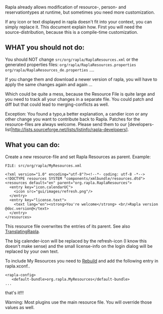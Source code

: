 Rapla already allows modification of resource-, person- and reservationtypes
at runtime, but sometimes you need more customization.

If any icon or text displayed in rapla doesn't fit into your context, you can simply replace it.
This document explain how.
First you will need the source-distribution, because this is a compile-time customization.

## WHAT you should not do: ##

You should NOT change `src/org/rapla/RaplaResources.xml` or the generated properties files:
`org/rapla/RaplaResources.properties`
`org/rapla/RaplaResources_de.properties`
....

If you change them and download a newer version of rapla, you will have to apply the same changes
again and again  ...

Which could be quite a mess, because the Resource File is quite large and you need to track all your changes in a separate file. You could patch and diff but that could lead to merging-conflicts as well.

Exception: You found a typo,a better explanation, a candier icon or any
other change you want to contribute back to Rapla. Patches for the resource-files are always welcome.
Please send them to our [developers-list|http://lists.sourceforge.net/lists/listinfo/rapla-developers].


## What you can do: ##

Create a new resource-file and set Rapla Resources as parent. Example:

```
FILE: src/org/rapla/MyResources.xml

<?xml version="1.0" encoding="utf-8"?><!--*- coding: utf-8 -*-->
<!DOCTYPE resources SYSTEM "components/xmlbundle/resources.dtd">
<resources default="en" parent="org.rapla.RaplaResources">
  <entry key="icon.calendarUC">
    <icon src="gui/images/refresh.png"/>
  </entry>
  <entry key="license.text">
    <text lang="en"><strong>You're welcome</strong> <br/>Rapla version @doc.version@</text>
  </entry>
</resources>
```

This resource file overwrites the entries of its parent.
See also [TranslatingRapla](TranslatingRapla.md).

The big calender-icon will be replaced by the refresh-icon (I know this doesn't make sense) and the small license-info on the login dialog will be replaced by your own text.

To include My Resources you need to [Rebuild](Rebuild.md) and add the following entry in
rapla.xconf..
```
<rapla-config>
   <default-bundle>org.rapla.MyResources</default-bundle>
...
```

that's it!!!

Warning: Most plugins use the main resource file. You will override those values as well.